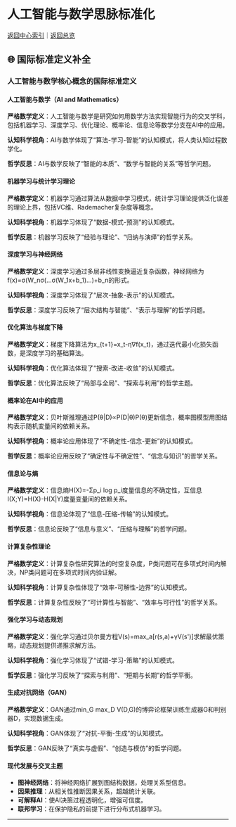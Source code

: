 # 人工智能与数学思脉标准化

[返回中心索引](./00-思脉体系中心索引.md)｜[返回总览](./00-思脉体系总览.md)

## 🌐 国际标准定义补全

### 人工智能与数学核心概念的国际标准定义

#### 人工智能与数学（AI and Mathematics）

**严格数学定义**：人工智能与数学是研究如何用数学方法实现智能行为的交叉学科，包括机器学习、深度学习、优化理论、概率论、信息论等数学分支在AI中的应用。

**认知科学视角**：AI与数学体现了“算法-学习-智能”的认知模式，将人类认知过程数学化。

**哲学反思**：AI与数学反映了“智能的本质”、“数学与智能的关系”等哲学问题。

#### 机器学习与统计学习理论

**严格数学定义**：机器学习通过算法从数据中学习模式，统计学习理论提供泛化误差的理论上界，包括VC维、Rademacher复杂度等概念。

**认知科学视角**：机器学习体现了“数据-模式-预测”的认知模式。

**哲学反思**：机器学习反映了“经验与理论”、“归纳与演绎”的哲学关系。

#### 深度学习与神经网络

**严格数学定义**：深度学习通过多层非线性变换逼近复杂函数，神经网络为f(x)=σ(W_nσ(...σ(W_1x+b_1)...)+b_n的形式。

**认知科学视角**：深度学习体现了“层次-抽象-表示”的认知模式。

**哲学反思**：深度学习反映了“层次结构与智能”、“表示与理解”的哲学问题。

#### 优化算法与梯度下降

**严格数学定义**：梯度下降算法为x_{t+1}=x_t-η∇f(x_t)，通过迭代最小化损失函数，是深度学习的基础算法。

**认知科学视角**：优化算法体现了“搜索-改进-收敛”的认知模式。

**哲学反思**：优化算法反映了“局部与全局”、“探索与利用”的哲学主题。

#### 概率论在AI中的应用

**严格数学定义**：贝叶斯推理通过P(θ|D)∝P(D|θ)P(θ)更新信念，概率图模型用图结构表示随机变量间的依赖关系。

**认知科学视角**：概率论应用体现了“不确定性-信念-更新”的认知模式。

**哲学反思**：概率论应用反映了“确定性与不确定性”、“信念与知识”的哲学关系。

#### 信息论与熵

**严格数学定义**：信息熵H(X)=-Σp_i log p_i度量信息的不确定性，互信息I(X;Y)=H(X)-H(X|Y)度量变量间的依赖关系。

**认知科学视角**：信息论体现了“信息-压缩-传输”的认知模式。

**哲学反思**：信息论反映了“信息与意义”、“压缩与理解”的哲学问题。

#### 计算复杂性理论

**严格数学定义**：计算复杂性研究算法的时空复杂度，P类问题可在多项式时间内解决，NP类问题可在多项式时间内验证解。

**认知科学视角**：计算复杂性体现了“效率-可解性-边界”的认知模式。

**哲学反思**：计算复杂性反映了“可计算性与智能”、“效率与可行性”的哲学关系。

#### 强化学习与动态规划

**严格数学定义**：强化学习通过贝尔曼方程V(s)=max_a[r(s,a)+γV(s')]求解最优策略，动态规划提供递推求解方法。

**认知科学视角**：强化学习体现了“试错-学习-策略”的认知模式。

**哲学反思**：强化学习反映了“探索与利用”、“短期与长期”的哲学平衡。

#### 生成对抗网络（GAN）

**严格数学定义**：GAN通过min_G max_D V(D,G)的博弈论框架训练生成器G和判别器D，实现数据生成。

**认知科学视角**：GAN体现了“对抗-平衡-生成”的认知模式。

**哲学反思**：GAN反映了“真实与虚假”、“创造与模仿”的哲学问题。

#### 现代发展与交叉主题

- **图神经网络**：将神经网络扩展到图结构数据，处理关系型信息。
- **因果推理**：从相关性推断因果关系，超越统计关联。
- **可解释AI**：使AI决策过程透明化，增强可信度。
- **联邦学习**：在保护隐私的前提下进行分布式机器学习。

---
